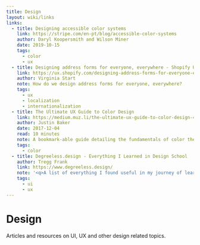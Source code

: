 ```yaml
---
title: Design
layout: wiki/links
links:
  - title: Designing accessible color systems
    link: https://stripe.com/en-pt/blog/accessible-color-systems
    author: Daryl Koopersmith and Wilson Miner
    date: 2019-10-15
    tags:
      - color
      - ux
  - title: Designing address forms for everyone, everywhere - Shopify UX
    link: https://ux.shopify.com/designing-address-forms-for-everyone-everywhere-f481f6baf513
    author: Virginia Start
    note: How do we design address forms for everyone, everywhere?
    tags:
      - ux
      - localization
      - internationalization
  - title: The Ultimate UX Guide to Color Design
    link: https://medium.muz.li/the-ultimate-ux-guide-to-color-design-4d0a18a706ed
    author: Justin Baker
    date: 2017-12-04
    read: 10 minutes
    note: A bookmark-able guide detailing the fundamentals of color theory and practice for designers.
    tags:
      - color
  - title: Degreeless.design - Everything I Learned in Design School
    author: Tregg Frank
    link: https://www.degreeless.design/
    note: '<q>A list of everything I found useful in my journey of learning design, and an ongoing list of things I think you should read.</q> <cite>– Tregg Frank</cite>'
    tags:
      - ui
      - ux
---
```


# Design

Articles and resources on UI, UX and other design related topics.
